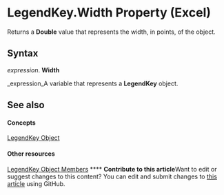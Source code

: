 
# LegendKey.Width Property (Excel)

Returns a  **Double** value that represents the width, in points, of the object.


## Syntax

 _expression_. **Width**

 _expression_A variable that represents a  **LegendKey** object.


## See also


#### Concepts


 [LegendKey Object](2d806a8f-2fed-e6f6-bb76-7339fa692cbb.md)
#### Other resources


 [LegendKey Object Members](c6d7e301-0487-7b7a-047c-1faa88694971.md)
****   **Contribute to this article**Want to edit or suggest changes to this content? You can edit and submit changes to  [this article](https://github.com/jhershey00/VBA_Excel_Test/OpenXMLCon/articles/d3c05fad-12c3-e5eb-9cb6-4f5eaa2b77b6.md) using GitHub.

